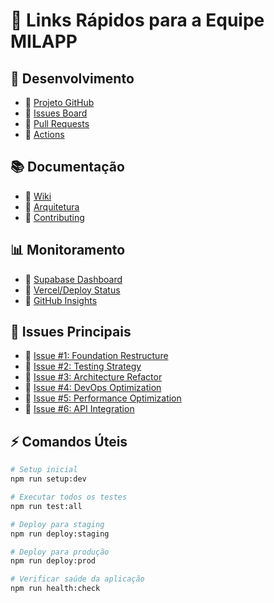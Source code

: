 # 🔗 Links Rápidos para a Equipe MILAPP

## 🚀 Desenvolvimento
- 🔗 [Projeto GitHub](https://github.com/AutomacaoRPA/milapp-supabase-builder)
- 🔗 [Issues Board](https://github.com/AutomacaoRPA/milapp-supabase-builder/issues)
- 🔗 [Pull Requests](https://github.com/AutomacaoRPA/milapp-supabase-builder/pulls)
- 🔗 [Actions](https://github.com/AutomacaoRPA/milapp-supabase-builder/actions)

## 📚 Documentação
- 🔗 [Wiki](https://github.com/AutomacaoRPA/milapp-supabase-builder/wiki)
- 🔗 [Arquitetura](https://github.com/AutomacaoRPA/milapp-supabase-builder/wiki/Architecture)
- 🔗 [Contributing](https://github.com/AutomacaoRPA/milapp-supabase-builder/blob/main/CONTRIBUTING.md)

## 📊 Monitoramento
- 🔗 [Supabase Dashboard](https://app.supabase.com)
- 🔗 [Vercel/Deploy Status](https://vercel.com)
- 🔗 [GitHub Insights](https://github.com/AutomacaoRPA/milapp-supabase-builder/pulse)

## 🎯 Issues Principais
- 🔗 [Issue #1: Foundation Restructure](https://github.com/AutomacaoRPA/milapp-supabase-builder/issues/1)
- 🔗 [Issue #2: Testing Strategy](https://github.com/AutomacaoRPA/milapp-supabase-builder/issues/2)
- 🔗 [Issue #3: Architecture Refactor](https://github.com/AutomacaoRPA/milapp-supabase-builder/issues/3)
- 🔗 [Issue #4: DevOps Optimization](https://github.com/AutomacaoRPA/milapp-supabase-builder/issues/4)
- 🔗 [Issue #5: Performance Optimization](https://github.com/AutomacaoRPA/milapp-supabase-builder/issues/5)
- 🔗 [Issue #6: API Integration](https://github.com/AutomacaoRPA/milapp-supabase-builder/issues/6)

## ⚡ Comandos Úteis
```bash
# Setup inicial
npm run setup:dev

# Executar todos os testes
npm run test:all

# Deploy para staging
npm run deploy:staging

# Deploy para produção
npm run deploy:prod

# Verificar saúde da aplicação
npm run health:check
``` 